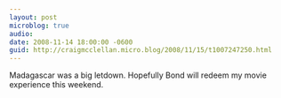 ```yaml
---
layout: post
microblog: true
audio: 
date: 2008-11-14 18:00:00 -0600
guid: http://craigmcclellan.micro.blog/2008/11/15/t1007247250.html
---
```

Madagascar was a big letdown.  Hopefully Bond will redeem my movie experience this weekend.
